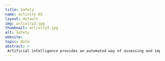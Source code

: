 ```yaml
---
title: Safety
name: activity-03
layout: default
img: activity3.jpg
thumbnail: activity3.jpg
alt: Safety
website:
topic: Role
abstract: >
 Artificial intelligence provides an automated way of assessing and improving safety for trusted autonomous vehicles.
---
```

